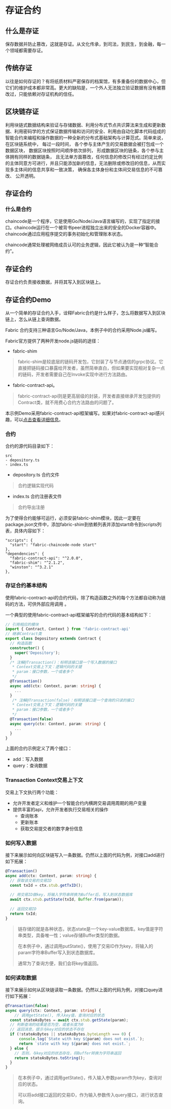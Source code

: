 # 存证合约
## 什么是存证
保存数据并防止篡改，这就是存证。从文化传承，到司法，到民生，到金融，每一个领域都需要存证。

## 传统存证
以往是如何存证的？有将纸质材料严密保存的档案馆，有多重备份的数据中心，但它们的维护成本都非常高。更大的缺陷是，一个外人无法独立验证数据有没有被篡改过，只能依赖对存证机构的信任。

## 区块链存证
利用块链式数据结构来验证与存储数据、利用分布式节点共识算法来生成和更新数据、利用密码学的方式保证数据传输和访问的安全、利用由自动化脚本代码组成的智能合约来编程和操作数据的一种全新的分布式基础架构与计算范式。简单来说， 在区块链系统中， 每过一段时间， 各个参与主体产生的交易数据会被打包成一个数据区块， 数据区块按照时间顺序依次排列， 形成数据区块的链条，各个参与主体拥有同样的数据链条， 且无法单方面篡改，任何信息的修改只有经过约定比例的主体同意方可进行，并且只能添加新的信息，无法删除或修改旧的信息，从而实现多主体间的信息共享和一致决策， 确保各主体身份和主体间交易信息的不可篡改、 公开透明。

## 存证合约

### 什么是合约
chaincode是一个程序，它是使用Go/Node/Java语言编写的，实现了指定的接口。chaincode运行在一个被背书peer进程独立出来的安全的Docker容器中。chaincode通过应用程序提交的事务初始化和管理账本状态。

chaincode通常处理被网络成员认可的业务逻辑，因此它被认为是一种“智能合约”。

## 存证合约
存证合约负责接收数据，并将其写入到区块链上。

## 存证合约Demo

从一个简单的存证合约入手，诠释Fabric合约是什么样子，怎么将数据写入到区块链上，怎么从链上查询数据。

Fabric 合约支持三种语言Go/Node/Java，本例子中的合约采用Node.js编写。

Fabric官方提供了两种开发node.js链码的途径：
- fabric-shim
> fabric-shim是较底层的链码开发包，它封装了与节点通信的grpc协议。它直接把链码接口暴露给开发者，虽然简单直白，但如果要实现相对复杂一点的链码，开发者需要自己在Invoke实现中进行方法路由。
- fabric-contract-api。
> fabric-contract-api则是更高层级的封装，开发者直接继承开发包提供的Contract类，就不用费心合约方法路由的问题了。

本示例Demo采用fabric-contract-api框架编写。如果对fabric-contract-api感兴趣，可以[点击查看详细信息](https://www.npmjs.com/package/fabric-contract-api)。

### 合约
合约的源代码目录如下：
```
src
- depository.ts
- index.ts
```
- depository.ts 合约文件
> 合约逻辑实现代码
- index.ts 合约注册表文件
> 合约导出注册

为了使得合约能够可运行，必须安装fabric-shim模块，因此一定要在package.json文件中，添加fabric-shim到依赖列表并添加start命令到scripts列表，具体内容如下：
```
"scripts": {  
  "start": "fabric-chaincode-node start"  
},
"dependencies": {  
  "fabric-contract-api": "^2.0.0",  
  "fabric-shim": "^2.1.2",  
  "winston": "^3.2.1"  
},
```

### 存证合约基本结构
使用fabric-contract-api的合约代码，除了构造函数之外的每个方法都自动称为链码的方法，可供外部应用调用 。

一个典型的使用fabric-contract-api框架编写的合约代码的基本结构如下：
```typescript
// 引用相应的模块
import { Contract, Context } from 'fabric-contract-api'  
// 继承Contract类  
export class Depository extends Contract {  
  // 构造函数
  constructor() {
    super('Depository');  
  }    
  /* 注解@Transaction()：标明该接口是一个写入数据的接口
   * Context交易上下文：逻辑代码的关键
   * param：接口参数，一个或者多个
   */
  @Transaction()
  async add(ctx: Context, param: string) {  
    ...
  }  
   /* 注解@Transaction(false)：标明该接口是一个查询的只读的接口
   * Context交易上下文：逻辑代码的关键
   * param：接口参数，一个或者多个
   */
  @Transaction(false)
  async query(ctx: Context, param: string) {       
    ...   
  }  
}
```
上面的合约示例定义了两个接口：
- add：写入数据
- query：查询数据

### Transaction Context交易上下文

交易上下文执行两个功能：
- 允许开发者定义和维护一个智能合约内横跨交易调用周期的用户变量
- 提供丰富的api，允许开发者执行交易相关的操作
  * 查询账本
  * 更新账本
  * 获取交易提交者的数字身份信息

### 如何写入数据
接下来展示如何向区块链写入一条数据。仍然以上面的代码为例，对接口add进行如下拓展：
```typescript
@Transaction()
async add(ctx: Context, param: string) { 
  // 获取该交易的交易ID 
  const txId = ctx.stub.getTxID(); 
  
  // 用交易ID做key，将输入字符串转换为Buffer后，写入到状态数据库 
  await ctx.stub.putState(txId, Buffer.from(param));  
  
  // 返回交易ID 
  return txId;
}
```
> 链存储的就是各种状态，状态state是一个key-value数据库。key值是字符串类型，具备唯一性；value存储Buffer类型的数据。
> 
> 在本例子中，通过调用putState()，使用了交易ID作为key，将输入的param字符串Buffer写入到状态数据库。
> 
> 通常为了查询方便，我们会将key值返回。

### 如何读取数据
接下来展示如何从区块链读取一条数据。仍然以上面的代码为例，对接口quey进行如下拓展：
```typescript
@Transaction(false)
async query(ctx: Context, param: string) {      
    // 调用getState(), 传入key值，查询对应的状态 
  const stateAsBytes = await ctx.stub.getState(param);  
  // 判断查询的结果是否为空，或者长度为0
  // 返回消息，提示与key对应的状态不存在
  if (!stateAsBytes || stateAsBytes.byteLength === 0) {  
      console.log(`State with key ${param} does not exist.`);
      return `state with key ${param} does not exist.`;
  } else {  
    // 否则，与key对应的状态存在，将Buffer转换为字符串返回
    return stateAsBytes.toString();  
  }
}  
```
> 在本例子中，通过调用getState()，传入输入参数param作为key，查询对应的状态。
>
>可以将add接口返回的交易ID，作为输入参数传入query接口，进行状态查询。
